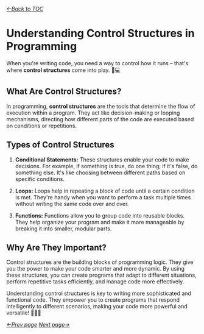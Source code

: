 *[&larr;Back to TOC](0_TOC.md)*

# Understanding Control Structures in Programming

When you're writing code, you need a way to control how it runs – that's where **control structures** come into play. 🚦💻

## What Are Control Structures?

In programming, **control structures** are the tools that determine the flow of execution within a program. They act like decision-making or looping mechanisms, directing how different parts of the code are executed based on conditions or repetitions.

## Types of Control Structures

1. **Conditional Statements:** These structures enable your code to make decisions. For example, if something is true, do one thing; if it's false, do something else. It's like choosing between different paths based on specific conditions.

2. **Loops:** Loops help in repeating a block of code until a certain condition is met. They're handy when you want to perform a task multiple times without writing the same code over and over.

3. **Functions:** Functions allow you to group code into reusable blocks. They help organize your program and make it more manageable by breaking it into smaller, modular parts.

## Why Are They Important?

Control structures are the building blocks of programming logic. They give you the power to make your code smarter and more dynamic. By using these structures, you can create programs that adapt to different situations, perform repetitive tasks efficiently, and manage code more effectively.

Understanding control structures is key to writing more sophisticated and functional code. They empower you to create programs that respond intelligently to different scenarios, making your code more powerful and versatile! 🌟👨‍💻

*[&larr;Prev page](3_Data-types-and-variables.md)* *[Next page&rarr;](5_Algorithms.md)*